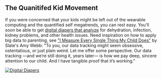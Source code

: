 
## The Quanitifed Kid Movement

If you were concerned that your kids might be left out of the wearable computing and the quantified self megatrends, you can rest easy. You'll soon be able to get [digital diapers that analyze](http://bits.blogs.nytimes.com/2013/07/09/a-digital-diaper-for-tracking-health/ "A Digital Diaper For Tracking Children's Health") for dehydration, infection, kidney problems, and other health issues. Need inspiration on how to apply big data to parenting, see ["I Measure Every Single Thing My Child Does"](http://www.slate.com/articles/technology/data_mine_1/2013/07/data_driven_parenting_tracking_baby_sleep_eating_and_pooping_on_spreadsheets.single.html) by Slate's Amy Webb: "To you, our data tracking might seem obsessive, ostentatious, or just plain weird. Let me offer some perspective.  Our data tracking —and we’re still doing it, years later— is how we pay deep, sincere attention to our child. And I have tangible proof that it’s working."

<a href="http://bits.blogs.nytimes.com/2013/07/09/a-digital-diaper-for-tracking-health/" title="A Digital Diaper For Tracking Children's Health">
<img src="http://res.cloudinary.com/parentcc/image/upload/c_scale,e_saturation,r_0,w_490/v1373558646/Screen_shot_2013-07-11_at_12_03_25_PM_toc173.png" alt="Digital Diapers" />
</a>